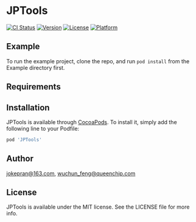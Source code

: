 # JPTools

[![CI Status](https://img.shields.io/travis/jokepran@163.com/JPTools.svg?style=flat)](https://travis-ci.org/jokepran@163.com/JPTools)
[![Version](https://img.shields.io/cocoapods/v/JPTools.svg?style=flat)](https://cocoapods.org/pods/JPTools)
[![License](https://img.shields.io/cocoapods/l/JPTools.svg?style=flat)](https://cocoapods.org/pods/JPTools)
[![Platform](https://img.shields.io/cocoapods/p/JPTools.svg?style=flat)](https://cocoapods.org/pods/JPTools)

## Example

To run the example project, clone the repo, and run `pod install` from the Example directory first.

## Requirements

## Installation

JPTools is available through [CocoaPods](https://cocoapods.org). To install
it, simply add the following line to your Podfile:

```ruby
pod 'JPTools'
```

## Author

jokepran@163.com, wuchun_feng@queenchip.com

## License

JPTools is available under the MIT license. See the LICENSE file for more info.
